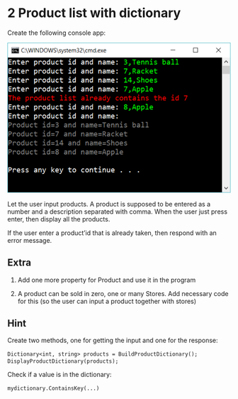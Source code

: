 ﻿# 2 Product list with dictionary

Create the following console app:

![41](Images/41.png)

Let the user input products. A product is supposed to be entered as a number and a description separated with comma. When the user just press enter, then display all the products.

If the user enter a product’id that is already taken, then respond with an error message.

## Extra

1. Add one more property for Product and use it in the program

2. A product can be sold in zero, one or many Stores. Add necessary code for this (so the user can input a product together with stores)

## Hint

Create two methods, one for getting the input and one for the response:

    Dictionary<int, string> products = BuildProductDictionary();
    DisplayProductDictionary(products);

Check if a value is in the dictionary:

    mydictionary.ContainsKey(...)

